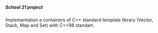 <h5> School 21 project </h5>
Implementation a containers of C++ standard template
library  (Vector, Stack, Map and Set) with C++98 standart.
 
